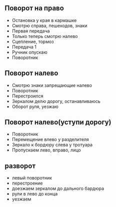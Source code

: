 ## Поворот на право
- Остановка у края в кармашке
- Смотрю справа, пешеходов, знаки
- Первая передача
- Только теперь смотрю налево
- Сцепление, тормоз
- Передача 1
- Ручник опускаю
- Поворотник

## Поворот налево
- Смотрю знаки запрещающие налево
- Поворотник
- Перестроился
- Зеркалом делю дорогу, останавливаюсь
- Оборот руля, уезжаю

## Поворот налево(уступи дорогу)
- Поворотник
- Перемещение влево у разделителя
- Зеркало к бордюру слева у тротуара
- Пропускаем лево, вправо, лицо

## разворот

- левый поворотник
- перестроение
- доезжаем зеркалом до дального бардюра
- рули в лево до конца
- уезжаем
